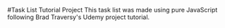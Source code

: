 #Task List Tutorial Project
This task list was made using pure JavaScript following Brad Traversy's Udemy project tutorial.